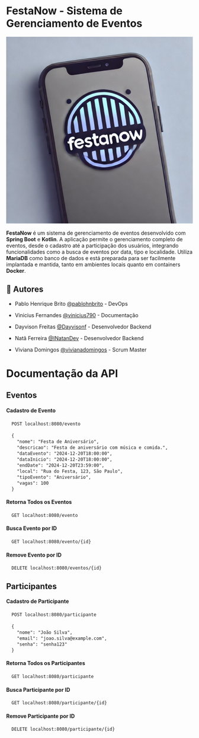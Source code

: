 # FestaNow - Sistema de Gerenciamento de Eventos
![Logo FestaNow](ibagem.jpeg)


**FestaNow** é um sistema de gerenciamento de eventos desenvolvido com **Spring Boot** e **Kotlin**. A aplicação permite o gerenciamento completo de eventos, desde o cadastro até a participação dos usuários, integrando funcionalidades como a busca de eventos por data, tipo e localidade. Utiliza **MariaDB** como banco de dados e está preparada para ser facilmente implantada e mantida, tanto em ambientes locais quanto em containers **Docker**.

## 📖 Autores

- Pablo Henrique Brito [@pablohnbrito](https://github.com/pablohnbrito) - DevOps

- Vinicius Fernandes [@vinicius790](https://github.com/vinicius790)  - Documentação

- Dayvison Freitas [@Dayvisonf](https://github.com/Dayvisonf) - Desenvolvedor Backend

- Natã Ferreira [@INatanDev](https://github.com/INatanDev) - Desenvolvedor Backend
  
- Viviana Domingos [@vivianadomingos](https://github.com/vivianadomingos) - Scrum Master

  

# Documentação da API

## Eventos

#### Cadastro de Evento

```http
  POST localhost:8080/evento

  {
    "nome": "Festa de Aniversário",
    "descricao": "Festa de aniversário com música e comida.",
    "dataEvento": "2024-12-20T18:00:00",
    "dataInicio": "2024-12-20T18:00:00",
    "endDate": "2024-12-20T23:59:00",
    "local": "Rua do Festa, 123, São Paulo",
    "tipoEvento": "Aniversário",
    "vagas": 100
  }
```

#### Retorna Todos os Eventos
```http
  GET localhost:8080/evento
```

#### Busca Evento por ID
```http
  GET localhost:8080/evento/{id}
```

#### Remove Evento por ID
```http
  DELETE localhost:8080/eventos/{id}
```


## Participantes

#### Cadastro de Participante

```http
  POST localhost:8080/participante

  {
    "nome": "João Silva",
    "email": "joao.silva@example.com",
    "senha": "senha123"
  }

```

#### Retorna Todos os Participantes
```http
  GET localhost:8080/participante
```

#### Busca Participante por ID
```http
  GET localhost:8080/participante/{id}
```

#### Remove Participante por ID
```http
  DELETE localhost:8080/participante/{id}
```


